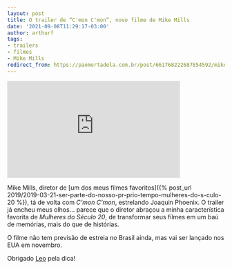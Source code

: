 ```yaml
---
layout: post
title: O trailer de “C'mon C'mon”, novo filme de Mike Mills
date: '2021-09-08T11:29:17-03:00'
author: arthurf
tags:
- trailers
- filmes
- Mike Mills
redirect_from: https://paomortadela.com.br/post/661768222687854592/mike-mills-diretor-de-um-dos-meus-filmes
---
```

<iframe width="400" height="225" id="youtube_iframe" src="https://www.youtube.com/embed/7mzushAOM88?feature=oembed&amp;enablejsapi=1&amp;origin=https://safe.txmblr.com&amp;wmode=opaque" frameborder="0" allow="accelerometer; autoplay; clipboard-write; encrypted-media; gyroscope; picture-in-picture" allowfullscreen></iframe>

Mike Mills, diretor de [um dos meus filmes favoritos]({% post_url 2019/2019-03-21-ser-parte-do-nosso-pr-prio-tempo-mulheres-do-s-culo-20 %}), tá de volta com _C’mon C’mon_, estrelando Joaquin Phoenix. O trailer já encheu meus olhos… parece que o diretor abraçou a minha característica favorita de _Mulheres do Século 20_, de transformar seus filmes em um baú de memórias, mais do que de histórias.

O filme não tem previsão de estreia no Brasil ainda, mas vai ser lançado nos EUA em novembro.

Obrigado [Leo](https://twitter.com/leomichw) pela dica!

